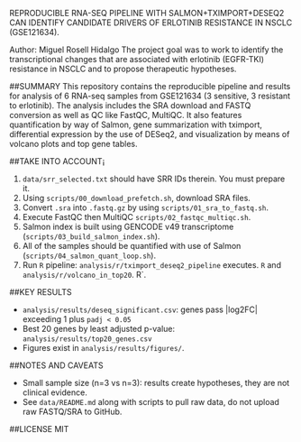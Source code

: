 REPRODUCIBLE RNA-SEQ PIPELINE WITH SALMON+TXIMPORT+DESEQ2 CAN IDENTIFY CANDIDATE DRIVERS OF ERLOTINIB RESISTANCE IN NSCLC (GSE121634).

Author: Miguel Rosell Hidalgo
The project goal was to work to identify the transcriptional changes that are associated with erlotinib (EGFR-TKI) resistance in NSCLC and to propose therapeutic hypotheses.

##SUMMARY
This repository contains the reproducible pipeline and results for analysis of 6 RNA-seq samples from GSE121634 (3 sensitive, 3 resistant to erlotinib). The analysis includes the SRA download and FASTQ conversion as well as QC like FastQC, MultiQC. It also features quantification by way of Salmon, gene summarization with tximport, differential expression by the use of DESeq2, and visualization by means of volcano plots and top gene tables.

##TAKE INTO ACCOUNT¡
1. `data/srr_selected.txt` should have SRR IDs therein. You must prepare it.
2. Using `scripts/00_download_prefetch.sh`, download SRA files.
3. Convert `.sra` into `.fastq.gz` by using `scripts/01_sra_to_fastq.sh`.
4. Execute FastQC then MultiQC `scripts/02_fastqc_multiqc.sh`.
5. Salmon index is built using GENCODE v49 transcriptome (`scripts/03_build_salmon_index.sh`).
6. All of the samples should be quantified with use of Salmon (`scripts/04_salmon_quant_loop.sh`).
7. Run `R` pipeline: `analysis/r/tximport_deseq2_pipeline` executes. `R` and `analysis/r/volcano_in_top20`. R`.

##KEY RESULTS
- `analysis/results/deseq_significant.csv`: genes pass |log2FC| exceeding 1 plus `padj < 0.05`
- Best 20 genes by least adjusted p-value: `analysis/results/top20_genes.csv`
- Figures exist in `analysis/results/figures/`.

##NOTES AND CAVEATS
- Small sample size (n=3 vs n=3): results create hypotheses, they are not clinical evidence.
- See `data/README.md` along with scripts to pull raw data, do not upload raw FASTQ/SRA to GitHub.

##LICENSE
MIT 

